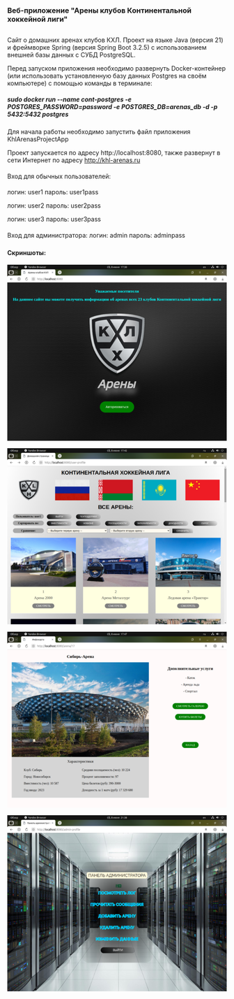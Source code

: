### Веб-приложение "Арены клубов Континентальной хоккейной лиги"

##

Сайт о домашних аренах клубов КХЛ. Проект на языке Java (версия 21) и фреймворке Spring (версия Spring Boot 3.2.5) с использованием внешней базы данных с СУБД PostgreSQL.

Перед запуском приложения необходимо развернуть Docker-контейнер (или использовать установленную базу данных Postgres на своём компьютере) с помощью команды в терминале:

##### sudo docker run --name cont-postgres -e POSTGRES_PASSWORD=password -e POSTGRES_DB=arenas_db -d -p 5432:5432 postgres
####
Для начала работы необходимо запустить файл приложения KhlArenasProjectApp

Проект запускается по адресу http://localhost:8080, также развернут в сети Интернет по адресу http://khl-arenas.ru
####
Вход для обычных пользователей:
####
логин: user1   пароль: user1pass

логин: user2   пароль: user2pass

логин: user3   пароль: user3pass
####
Вход для администратора:
логин: admin   пароль: adminpass
###
#### Скриншоты:

![Screenshot1.png](https://raw.githubusercontent.com/romanyukalexandr84/Images/main/Screenshot1.png)

![Screenshot2.png](https://raw.githubusercontent.com/romanyukalexandr84/Images/main/Screenshot2.png)

![Screenshot3.png](https://raw.githubusercontent.com/romanyukalexandr84/Images/main/Screenshot3.png)

![Screenshot4.png](https://raw.githubusercontent.com/romanyukalexandr84/Images/main/Screenshot4.png)

